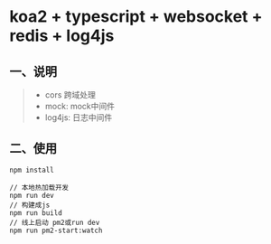 # koa2 + typescript + websocket + redis + log4js

## 一、说明

> - cors 跨域处理
> - mock: mock中间件
> - log4js: 日志中间件

## 二、使用

```
npm install

// 本地热加载开发
npm run dev
// 构建成js
npm run build
// 线上启动 pm2或run dev
npm run pm2-start:watch


```
